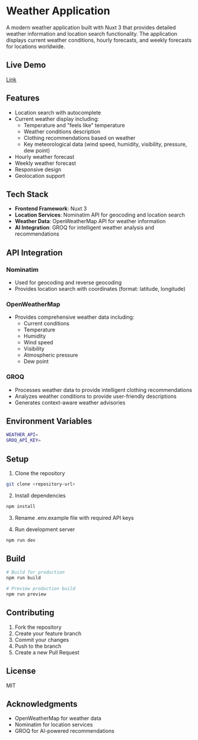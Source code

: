 # Weather Application

A modern weather application built with Nuxt 3 that provides detailed weather information and location search functionality. The application displays current weather conditions, hourly forecasts, and weekly forecasts for locations worldwide.

## Live Demo
[Link](https://weather-app-ten-gules-59.vercel.app/)

## Features

- Location search with autocomplete
- Current weather display including:
  - Temperature and "feels like" temperature
  - Weather conditions description
  - Clothing recommendations based on weather
  - Key meteorological data (wind speed, humidity, visibility, pressure, dew point)
- Hourly weather forecast
- Weekly weather forecast
- Responsive design
- Geolocation support

## Tech Stack

- **Frontend Framework**: Nuxt 3
- **Location Services**: Nominatim API for geocoding and location search
- **Weather Data**: OpenWeatherMap API for weather information
- **AI Integration**: GROQ for intelligent weather analysis and recommendations

## API Integration

### Nominatim
- Used for geocoding and reverse geocoding
- Provides location search with coordinates (format: latitude, longitude)

### OpenWeatherMap
- Provides comprehensive weather data including:
  - Current conditions
  - Temperature
  - Humidity
  - Wind speed
  - Visibility
  - Atmospheric pressure
  - Dew point

### GROQ
- Processes weather data to provide intelligent clothing recommendations
- Analyzes weather conditions to provide user-friendly descriptions
- Generates context-aware weather advisories

## Environment Variables

```bash
WEATHER_API=
GROQ_API_KEY=
```

## Setup

1. Clone the repository
```bash
git clone <repository-url>
```

2. Install dependencies
```bash
npm install
```

3. Rename .env.example file with required API keys

4. Run development server
```bash
npm run dev
```

## Build

```bash
# Build for production
npm run build

# Preview production build
npm run preview
```

## Contributing

1. Fork the repository
2. Create your feature branch
3. Commit your changes
4. Push to the branch
5. Create a new Pull Request

## License

MIT

## Acknowledgments

- OpenWeatherMap for weather data
- Nominatim for location services
- GROQ for AI-powered recommendations
